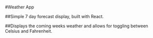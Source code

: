 #Weather App

##Simple 7 day forecast display, built with React.

##Displays the coming weeks weather and allows for toggling between Celsius and Fahrenheit.
